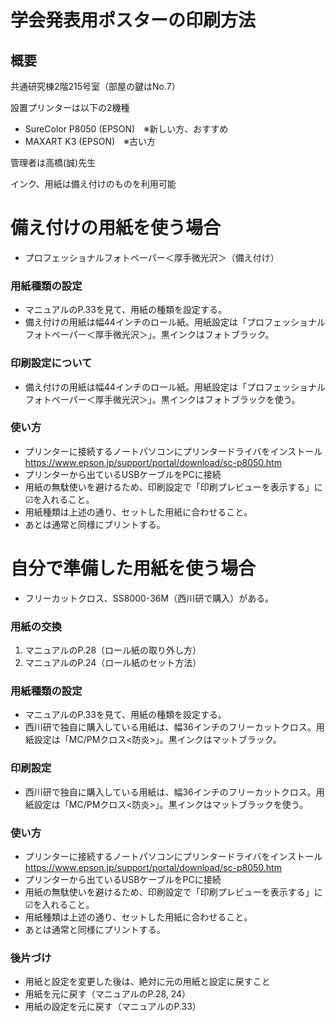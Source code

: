 # 学会発表用ポスターの印刷方法
## 概要
共通研究棟2階215号室（部屋の鍵はNo.7）

設置プリンターは以下の2機種
- SureColor P8050 (EPSON)　※新しい方、おすすめ
- MAXART K3 (EPSON)　※古い方

管理者は高橋(誠)先生

インク、用紙は備え付けのものを利用可能

# 備え付けの用紙を使う場合
- プロフェッショナルフォトペーパー＜厚手微光沢＞（備え付け）

### 用紙種類の設定
- マニュアルのP.33を見て、用紙の種類を設定する。
- 備え付けの用紙は幅44インチのロール紙。用紙設定は「プロフェッショナルフォトペーパー＜厚手微光沢＞」。黒インクはフォトブラック。

### 印刷設定について
- 備え付けの用紙は幅44インチのロール紙。用紙設定は「プロフェッショナルフォトペーパー＜厚手微光沢＞」。黒インクはフォトブラックを使う。

### 使い方
- プリンターに接続するノートパソコンにプリンタードライバをインストール
    https://www.epson.jp/support/portal/download/sc-p8050.htm
- プリンターから出ているUSBケーブルをPCに接続
- 用紙の無駄使いを避けるため、印刷設定で「印刷プレビューを表示する」に☑を入れること。
- 用紙種類は上述の通り、セットした用紙に合わせること。
- あとは通常と同様にプリントする。


# 自分で準備した用紙を使う場合
- フリーカットクロス、SS8000-36M（西川研で購入）がある。

### 用紙の交換
1. マニュアルのP.28（ロール紙の取り外し方）
2. マニュアルのP.24（ロール紙のセット方法）

### 用紙種類の設定
- マニュアルのP.33を見て、用紙の種類を設定する。
- 西川研で独自に購入している用紙は、幅36インチのフリーカットクロス。用紙設定は「MC/PMクロス<防炎>」。黒インクはマットブラック。

### 印刷設定
- 西川研で独自に購入している用紙は、幅36インチのフリーカットクロス。用紙設定は「MC/PMクロス<防炎>」。黒インクはマットブラックを使う。

### 使い方
- プリンターに接続するノートパソコンにプリンタードライバをインストール
    https://www.epson.jp/support/portal/download/sc-p8050.htm
- プリンターから出ているUSBケーブルをPCに接続
- 用紙の無駄使いを避けるため、印刷設定で「印刷プレビューを表示する」に☑を入れること。
- 用紙種類は上述の通り、セットした用紙に合わせること。
- あとは通常と同様にプリントする。

### 後片づけ
- 用紙と設定を変更した後は、絶対に元の用紙と設定に戻すこと
- 用紙を元に戻す（マニュアルのP.28, 24）
- 用紙の設定を元に戻す（マニュアルのP.33）
